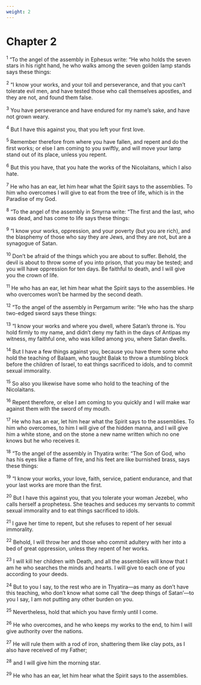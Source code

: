 ```yaml
---
weight: 2
---
```


# Chapter 2

<sup>1</sup> “To the angel of the assembly in Ephesus write: “He who holds the seven stars in his right hand, he who walks among the seven golden lamp stands says these things: 

<sup>2</sup> “I know your works, and your toil and perseverance, and that you can’t tolerate evil men, and have tested those who call themselves apostles, and they are not, and found them false. 

<sup>3</sup> You have perseverance and have endured for my name’s sake, and have not grown weary. 

<sup>4</sup> But I have this against you, that you left your first love. 

<sup>5</sup> Remember therefore from where you have fallen, and repent and do the first works; or else I am coming to you swiftly, and will move your lamp stand out of its place, unless you repent. 

<sup>6</sup> But this you have, that you hate the works of the Nicolaitans, which I also hate. 

<sup>7</sup> He who has an ear, let him hear what the Spirit says to the assemblies. To him who overcomes I will give to eat from the tree of life, which is in the Paradise of my God. 

<sup>8</sup> “To the angel of the assembly in Smyrna write: “The first and the last, who was dead, and has come to life says these things: 

<sup>9</sup> “I know your works, oppression, and your poverty (but you are rich), and the blasphemy of those who say they are Jews, and they are not, but are a synagogue of Satan. 

<sup>10</sup> Don’t be afraid of the things which you are about to suffer. Behold, the devil is about to throw some of you into prison, that you may be tested; and you will have oppression for ten days. Be faithful to death, and I will give you the crown of life. 

<sup>11</sup> He who has an ear, let him hear what the Spirit says to the assemblies. He who overcomes won’t be harmed by the second death. 

<sup>12</sup> “To the angel of the assembly in Pergamum write: “He who has the sharp two-edged sword says these things: 

<sup>13</sup> “I know your works and where you dwell, where Satan’s throne is. You hold firmly to my name, and didn’t deny my faith in the days of Antipas my witness, my faithful one, who was killed among you, where Satan dwells. 

<sup>14</sup> But I have a few things against you, because you have there some who hold the teaching of Balaam, who taught Balak to throw a stumbling block before the children of Israel, to eat things sacrificed to idols, and to commit sexual immorality. 

<sup>15</sup> So also you likewise have some who hold to the teaching of the Nicolaitans. 

<sup>16</sup> Repent therefore, or else I am coming to you quickly and I will make war against them with the sword of my mouth. 

<sup>17</sup> He who has an ear, let him hear what the Spirit says to the assemblies. To him who overcomes, to him I will give of the hidden manna, and I will give him a white stone, and on the stone a new name written which no one knows but he who receives it. 

<sup>18</sup> “To the angel of the assembly in Thyatira write: “The Son of God, who has his eyes like a flame of fire, and his feet are like burnished brass, says these things: 

<sup>19</sup> “I know your works, your love, faith, service, patient endurance, and that your last works are more than the first. 

<sup>20</sup> But I have this against you, that you tolerate your woman Jezebel, who calls herself a prophetess. She teaches and seduces my servants to commit sexual immorality and to eat things sacrificed to idols. 

<sup>21</sup> I gave her time to repent, but she refuses to repent of her sexual immorality. 

<sup>22</sup> Behold, I will throw her and those who commit adultery with her into a bed of great oppression, unless they repent of her works. 

<sup>23</sup> I will kill her children with Death, and all the assemblies will know that I am he who searches the minds and hearts. I will give to each one of you according to your deeds. 

<sup>24</sup> But to you I say, to the rest who are in Thyatira—as many as don’t have this teaching, who don’t know what some call ‘the deep things of Satan’—to you I say, I am not putting any other burden on you. 

<sup>25</sup> Nevertheless, hold that which you have firmly until I come. 

<sup>26</sup> He who overcomes, and he who keeps my works to the end, to him I will give authority over the nations. 

<sup>27</sup> He will rule them with a rod of iron, shattering them like clay pots, as I also have received of my Father; 

<sup>28</sup> and I will give him the morning star. 

<sup>29</sup> He who has an ear, let him hear what the Spirit says to the assemblies. 


